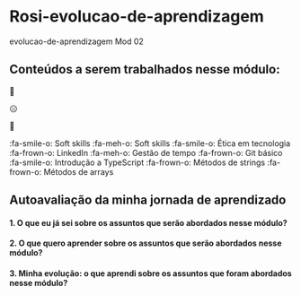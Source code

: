 # Rosi-evolucao-de-aprendizagem
evolucao-de-aprendizagem Mod 02

## Conteúdos a serem trabalhados nesse módulo:

:slightly_frowning_face:

:expressionless:

:slightly_smiling_face:

:fa-smile-o: Soft skills
 :fa-meh-o:		Soft skills
 :fa-smile-o:	Ética em tecnologia
 :fa-frown-o: 	LinkedIn
 :fa-meh-o: 	Gestão de tempo
 :fa-frown-o:	 Git básico
 :fa-smile-o: 	 Introdução a TypeScript
 :fa-frown-o:	 Métodos de strings
 :fa-frown-o:	 Métodos de arrays
  
## **Autoavaliação da minha jornada de aprendizado**


#### 1. O que eu já sei sobre os assuntos que serão abordados nesse módulo?


#### 2. O que quero aprender sobre os assuntos que serão abordados nesse módulo?


#### 3. Minha evolução: o que aprendi sobre os assuntos que foram abordados nesse módulo?


